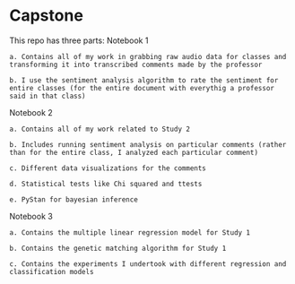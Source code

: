 # Capstone

This repo has three parts:
Notebook 1

    a. Contains all of my work in grabbing raw audio data for classes and transforming it into transcribed comments made by the professor
  
    b. I use the sentiment analysis algorithm to rate the sentiment for entire classes (for the entire document with everythig a professor said in that class)
  
Notebook 2

    a. Contains all of my work related to Study 2
   
    b. Includes running sentiment analysis on particular comments (rather than for the entire class, I analyzed each particular comment)
  
    c. Different data visualizations for the comments
  
    d. Statistical tests like Chi squared and ttests
  
    e. PyStan for bayesian inference
  
Notebook 3

    a. Contains the multiple linear regression model for Study 1
  
    b. Contains the genetic matching algorithm for Study 1
  
    c. Contains the experiments I undertook with different regression and classification models
